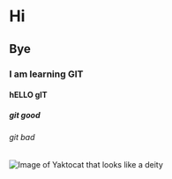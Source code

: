 # Hi
## Bye

### I am learning GIT
#### hELLO gIT  

##### git good  
###### git bad

![Image of Yaktocat that looks like a deity](https://octodex.github.com/images/yaktocat.png)
